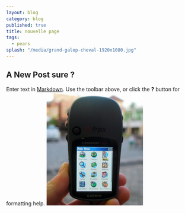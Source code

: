 ```yaml
---
layout: blog
category: blog
published: true
title: nouvelle page
tags: 
  - pears
splash: "/media/grand-galop-cheval-1920x1080.jpg"
---
```


## A New Post sure ?

Enter text in [Markdown](http://daringfireball.net/projects/markdown/). Use the toolbar above, or click the **?** button for formatting help.
![en_beg_ch4_image06.png](/media/en_beg_ch4_image06.png)